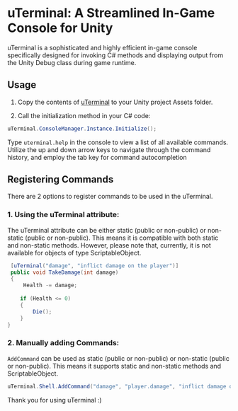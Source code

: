 # uTerminal: A Streamlined In-Game Console for Unity

uTerminal is a sophisticated and highly efficient in-game console specifically designed for invoking C# methods and displaying output from the Unity Debug class during game runtime.

## Usage

1. Copy the contents of [uTerminal](./uTerminal) to your Unity project Assets folder.

2. Call the initialization method in your C# code:
```csharp
uTerminal.ConsoleManager.Instance.Initialize();
```
Type `uterminal.help` in the console to view a list of all available commands. Utilize the up and down arrow keys to navigate through the command history, and employ the tab key for command autocompletion

## Registering Commands

There are 2 options to register commands to be used in the uTerminal.

### 1. Using the uTerminal attribute:
The uTerminal attribute can be either static (public or non-public) or non-static (public or non-public). This means it is compatible with both static and non-static methods. However, please note that, currently, it is not available for objects of type ScriptableObject.

```csharp
 [uTerminal("damage", "inflict damage on the player")]
 public void TakeDamage(int damage)
 {
	 Health -= damage;
 
	if (Health <= 0)
	{
		Die();
	}
}
``` 
 
### 2. Manually adding Commands:

`AddCommand` can be used as static (public or non-public) or non-static (public or non-public). This means it supports static and non-static methods and ScriptableObject.

```csharp
uTerminal.Shell.AddCommand("damage", "player.damage", "inflict damage on the player", new Action<int>(TakeDamage));
```

Thank you for using uTerminal :)

